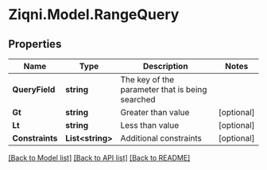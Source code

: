 
# Ziqni.Model.RangeQuery

## Properties

Name | Type | Description | Notes
------------ | ------------- | ------------- | -------------
**QueryField** | **string** | The key of the parameter that is being searched    | 
**Gt** | **string** | Greater than value | [optional] 
**Lt** | **string** | Less than value | [optional] 
**Constraints** | **List&lt;string&gt;** | Additional constraints | [optional] 

[[Back to Model list]](../README.md#documentation-for-models)
[[Back to API list]](../README.md#documentation-for-api-endpoints)
[[Back to README]](../README.md)

